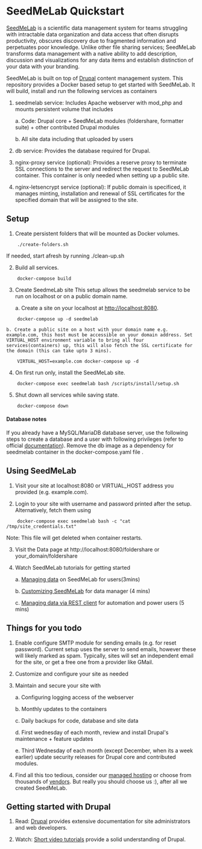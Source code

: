 # SeedMeLab Quickstart
[SeedMeLab](https://seedmelab.org) is a scientific data management system for teams struggling with intractable data organization and data access that often disrupts productivity, obscures discovery due to fragmented information and  perpetuates poor knowledge. Unlike other file sharing services; SeedMeLab transforms data management with a native ability to add description, discussion and visualizations for any data items and establish distinction of your data with your branding. 

SeedMeLab is built on top of [Drupal](https://drupal.org) content management system. This repository provides a Docker based setup to get started with SeedMeLab. It will build, install and run the following services as containers 

1. seedmelab service: Includes Apache webserver with mod_php and mounts persistent volume that includes 

    a. Code: Drupal core + SeedMeLab modules (foldershare, formatter suite) + other contributed Drupal modules
    
    b. All site data including that uploaded by users

2. db service: Provides the database required for Drupal.

3. nginx-proxy service (optional): Provides a reserve proxy to terminate SSL connections to the server and redirect the request to SeedMeLab container. This container is only needed when setting up a public site.

4. nginx-letsencrypt service (optional): If public domain is specificed, it manages minting, installation and renewal  of SSL certificates for the specified domain that will be assigned to the site.


## Setup
1. Create persistent folders that will be mounted as Docker volumes.
```
    ./create-folders.sh
```
If needed, start afresh by running ./clean-up.sh

2. Build all services. 
```
    docker-compose build
```

3.  Create SeedmeLab site
This setup allows the seedmelab service to be run on localhost or on a public domain name.

    a. Create a site on your localhost at <a href="http://localhost:8080">http://localhost:8080</a>.
```
    docker-compose up -d seedmelab
```

    b. Create a public site on a host with your domain name e.g. example.com, this host must be accessible on your domain address. Set VIRTUAL_HOST environment variable to bring all four services(containers) up, this will also fetch the SSL certificate for the domain (this can take upto 3 mins).   
```
    VIRTUAL_HOST=example.com docker-compose up -d
```
4. On first run only, install the SeedMeLab site.

```
    docker-compose exec seedmelab bash /scripts/install/setup.sh
```
5. Shut down all services while saving state.
```
    docker-compose down
```

#### Database notes
If you already have a  MySQL/MariaDB database server, use the following steps to create a database and a user with following privileges (refer to official [documentation](https://www.drupal.org/docs/installing-drupal/step-3-create-a-database)). Remove the db image as a dependency for seedmelab container in the docker-compose.yaml file .


## Using SeedMeLab
1. Visit your site at localhost:8080 or VIRTUAL_HOST address you provided (e.g. example.com).

2. Login to your site with username and password printed after the setup. Alternatively, fetch them using
```
    docker-compose exec seedmelab bash -c "cat /tmp/site_credentials.txt"
```
Note: This file will get deleted when container restarts.

3. Visit the Data page at http://localhost:8080/foldershare  or your_domain/foldershare

4. Watch SeedMeLab tutorials for getting started

    a. [Managing data](https://seedmelab.org/managing-data-on-seedmelab) on SeedMeLab for users(3mins)

    b. [Customizing SeedMeLab](https://seedmelab.org/customizing-seedmelab) for data manager (4 mins)

    c. [Managing data via REST client](https://seedmelab.org/managing-data-via-rest-client-on-seedmelab) for automation and power users (5 mins)


## Things for you todo 
1. Enable configure SMTP module for sending emails (e.g. for reset password). Current setup uses the server to send emails, however these will likely marked as spam. Typically, sites will set an independent email for the site, or get a free one from a provider like GMail.

2. Customize and configure your site as needed

3. Maintain and secure your site with

    a. Configuring logging access of the webserver

    b. Monthly updates to the containers

    c. Daily backups for code, database and site data
   
    d. First wednesday of each month, review and install Drupal's maintenance + feature updates 
    
    e. Third Wednesday of each month (except December, when its a week earlier) update security releases for Drupal core and contributed modules. 

4. Find all this too tedious, consider our [managed hosting](https://seedmelab.org) or choose from thousands of [vendors](https://www.drupal.org/drupal-services). But really you should choose us :), after all we created SeedMeLab.


## Getting started with Drupal
1. Read: [Drupal](https://www.drupal.org/docs/user_guide/en/index.html) provides extensive documentation for site administrators and web developers. 

2. Watch: [Short video tutorials](https://www.youtube.com/playlist?list=PLtaXuX0nEZk9MKY_ClWcPkGtOEGyLTyCO
) provide a solid understanding of Drupal.   
